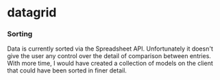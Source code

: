 datagrid
========

### Sorting
Data is currently sorted via the Spreadsheet API. Unfortunately it doesn't give the user any control over the detail of comparison between entries. With more time, I would have created a collection of models on the client that could have been sorted in finer detail.
